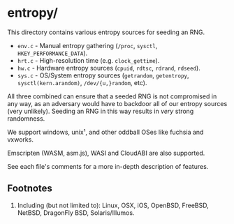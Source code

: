 # entropy/

This directory contains various entropy sources for seeding an RNG.

- `env.c` - Manual entropy gathering (`/proc`, `sysctl`,
  `HKEY_PERFORMANCE_DATA`).
- `hrt.c` - High-resolution time (e.g. `clock_gettime`).
- `hw.c` - Hardware entropy sources (`cpuid`, `rdtsc`, `rdrand`, `rdseed`).
- `sys.c` - OS/System entropy sources (`getrandom`, `getentropy`,
  `sysctl(kern.arandom)`, `/dev/{u,}random`, etc).

All three combined can ensure that a seeded RNG is not compromised in any way,
as an adversary would have to backdoor all of our entropy sources (very
unlikely). Seeding an RNG in this way results in _very_ strong randomness.

We support windows, unix¹, and other oddball OSes like fuchsia and vxworks.

Emscripten (WASM, asm.js), WASI and CloudABI are also supported.

See each file's comments for a more in-depth description of features.

## Footnotes

1. Including (but not limited to): Linux, OSX, iOS, OpenBSD, FreeBSD, NetBSD,
DragonFly BSD, Solaris/Illumos.
